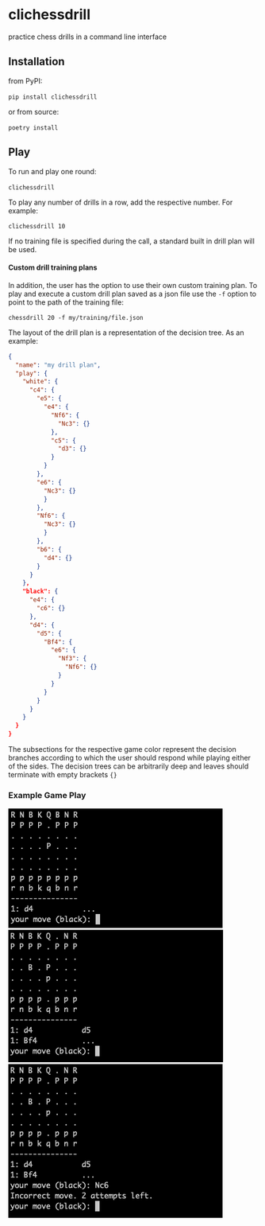 # clichessdrill
practice chess drills in a command line interface

## Installation
from PyPI:

```pip install clichessdrill```

or from source:

```poetry install```

## Play
To run and play one round:

```clichessdrill```

To play any number of drills in a row, add the respective number. For example:
```
clichessdrill 10
```
If no training file is specified during the call, a standard built in drill plan 
will be used.

#### Custom drill training plans
In addition, the user has the option to use their own custom training plan. To play 
and execute a custom drill plan saved as a json file use the `-f` option to 
point to the path of the training file:

```
chessdrill 20 -f my/training/file.json
```
The layout of the drill plan is a representation of the decision tree. As an example:
```json
{
  "name": "my drill plan",
  "play": {
    "white": {
      "c4": {
        "e5": {
          "e4": {
            "Nf6": {
              "Nc3": {}
            },
            "c5": {
              "d3": {}
            }
          }
        },
        "e6": {
          "Nc3": {}
          }
        },
        "Nf6": {
          "Nc3": {}
          }
        },
        "b6": {
          "d4": {}
        }
      }
    },
    "black": {
      "e4": {
        "c6": {}
      },
      "d4": {
        "d5": {
          "Bf4": {
            "e6": {
              "Nf3": {
                "Nf6": {}
              }
            }
          }
        }
      }
    }
  }
}
```
The subsections for the respective game color represent the decision branches according to which the user should 
respond while playing either of the sides. The decision trees can be arbitrarily deep and leaves should terminate 
with empty brackets `{}`
### Example Game Play
![game play 1](https://raw.githubusercontent.com/danielschweigert/clichessdrill/main/docs/screenshots/game_play_1.png)
![game play 2](https://raw.githubusercontent.com/danielschweigert/clichessdrill/main/docs/screenshots/game_play_2.png)
![game play 3](https://raw.githubusercontent.com/danielschweigert/clichessdrill/main/docs/screenshots/game_play_3.png)